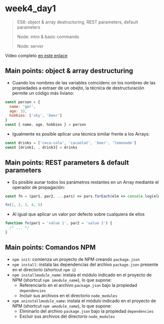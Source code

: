 # week4_day1

> ES6: object & array destructuring, REST parameters, default parameters
>
> Node: intro & basic commands
>
> Node: server


Vídeo completo [en este enlace](https://ironhack.zoom.us/rec/share/6pN4EZLX73JJTK-d5WDaAbNxJNvYaaa803NK-6EPyBnpwhoIvccg4ddOmH7nUoWY)

## Main points: object & array destructuring

- Cuando los nombres de las variables coincidenc on los nombres de las propiedades a extraer de un obejto, la técnica de destructuración permite un código más liviano:

 ````javascript
 const person = {
   name: 'ger',
   age: 33,
   hobbies: ['sky', 'beer']
 }
 const { name, age, hobbies } = person
 ````

- Igualmente es posible aplicar una técnica similar frente a los Arrays:

 ````javascript
 const drinks = ['coca-cola', 'cacaolat', 'beer', 'lemonade']
 const [drink1, , drink3] = drinks
 ````

## Main points: REST parameters & default parameters

- Es posible aunar todos los parámetros restantes en un Array mediante el operador de propagación:

 ````javascript
 const fn = (par1, par2, ...pars) => pars.forEach(elm => console.log(elm))  // 3, 4, 5

 fn(1, 2, 3, 4, 5)
 ````

- Al igual que aplicar un valor por defecto sobre cualquiera de ellos

 ````javascript
 function fn(par1 = 'value 1', par2 = 'value 2') {
   /* ... */
 }
 ````

## Main points: Comandos NPM

- `npm init`: comienza un proyecto de NPM creando `package.json`
- `npm install`: instala las dependencias del archivo `package.json` presente en el directorio  (shortcut `npm i`)
- `npm install`*`module_name`*: instala el módulo indicado en el proyecto de NPM (shortcut `npm i`*`module_name`*), lo que supone:
  - Referenciarlo en el archivo `package.json` bajo la propiedad `dependencies`
  - Incluir sus archivos en el directorio `node_modules`
- `npm uninstall`*`module_name`*: instala el módulo indicado en el proyecto de NPM (shortcut `npm u`*`module_name`*), lo que supone:
  - Eliminarlo del archivo `package.json` bajo la propiedad `dependencies`
  - Excluir sus archivos del directorio `node_modules`
